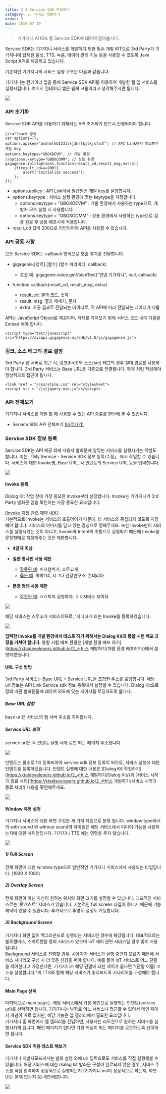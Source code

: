```yaml
---
title: 2.3 Service SDK 작업하기
category: 2. 서비스 개발하기
order: 3
date: 2019-07-19
---
```


> 기가지니 AI Kits 중 Service SDK에 대하여 알아봅시다.

Service SDK는 기가지니 서비스를 개발하기 위한 필수 개발 KIT으로 3rd Party가 기가지니에 탑재된 음성, TTS, 녹음, 데이터 관리 기능 등을 사용할 수 있도록 Java Script API로 제공하고 있습니다.

기본적인 기가지니의 서비스 실행 구조는 다음과 같습니다. 

기가지니는 컨테이너 앱을 통해 Service SDK API를 이용하여 개발한 웹 앱 서비스를  실행시킵니다. 여기서 컨테이너 앱은 쉽게 크롬이라고 생각해주시면 됩니다.  



<img src="https://user-images.githubusercontent.com/36177711/59748833-e0849800-92b6-11e9-8cd4-ac4463251ec3.png"/>

### API 초기화

Service SDK API를 이용하기 위해서는 API 초기화가 반드시 진행되어야 합니다. 

```
//callback 방식
var options={};
options.apikey="asdnblkb1231lkj3nrlkjlkjsfsdf"; // API Link에서 발급받은 개발 key
options.keytype="GBOXDEVM"; // 개발 환경
//options.keytype="GBOXCOMM"; // 상용 환경
gigagenie.init(options,function(result_cd,result_msg,extra){
    if(result_cd===200){
        alert('initialize success');
    };
});
```

- options.apikey : API Link에서 발급받은 개발 key를 설정합니다.
- options.keytype : 서비스 실행 환경에 맞는 keytype을 지정합니다. 
  - options.keytype = "GBOXDEVM" : 개발 환경에서 사용하는 type으로, 개발자 모드 실행 시 사용합니다.
  - options.keytype = "GBOXCOMM" : 상용 환경에서 사용하는 type으로 검증 완료 후 상용 배포시에 적용합니다.
- result_cd 값이 200으로 리턴되어야 API를 사용할 수 있습니다.

### API 공통 사항

모든 Service SDK는 callback 방식으로 호출 결과를 전달합니다. 

- gigagenie.[영역].[함수] (함수 파라미터, callback)
  - 호출 예: gigagenie.voice.getVoiceText("안녕 기가지니", null, callback)

- function callback(result_cd, result_msg, extra)
  - result_cd: 결과 코드, 숫자
  - result_msg: 결과 메세지, 문자
  - extra: 호출 결과로 전달되는 데이터로, 각 API에 따라 전달되는 데이터가 다름

API는 JavaScript Object로 제공되며, 객체를 가져오기 위해 서비스 코드 내에 다음을 Embed 해야 합니다.

`<script type="text/javascript" src="https://svcapi.gigagenie.ai/sdk/v1.0/js/gigagenie.js">`

### 링크, 소스 태그의 경로 설정

3rd Party 웹 서버로 접근 시, 링크(href)와 소스(src) 태그의 경우 절대 경로를 사용해야 합니다. 3rd Party 서비스는 Base URL을 기준으로 연결됩니다. 아래 처럼 작성해야 정상적으로 접근이 됩니다.

```
<link href = "/css/style.css" rel="stylesheet">
<script src = "/js/jquery-min.js"></script>
```

### API 전체보기

기가지니 서비스를 개발 할 때 사용할 수 있는 API 종류를 한번에 볼 수 있습니다.

- Service SDK API 전체보기 [(바로가기)](https://github.com/GiGAGenie-ServiceSDK/UserGuide/wiki/API-전체-보기)

### Service SDK 정보 등록

Service SDK는 API 제공 외에 사용자 발화문에 알맞는 서비스를 실행시키는 역할도 합니다. 이는 「My Service - Service SDK 정보 등록/수정」 에서 작업할 수 있습니다. 서비스에 대한 Invoke명, Base URL, 각 인텐트의 Service URL 등을 입력합니다. 

<img src="https://user-images.githubusercontent.com/36177711/59810297-824fc780-933f-11e9-8f6b-2db29af1445b.png"/>

#### Invoke 등록

Dialog Kit 작업 전에 가장 중요한 Invoke부터 설정합니다. Invoke는 기가지니가 3rd Party 발화문 임을 확인하는 가장 중요한 요소입니다.

<u>[Invoke 지정 관련 제약 내용]</u>  
기본적으로 Invoke는 서비스의 호출어이기 때문에, 타 서비스와 중첩되지 않도록 지정해야 합니다. 서비스의 이미지를 담고 있는 명칭으로 정해주세요. 또한 Invoke만이 서비스를 실행시키는 것이 아니고, Invoke와 Intent의 조합으로 실행되기 때문에 Invoke를 문장형태로 지정해주는 것은 제한합니다.

- **4글자 이상**
- **일반 명사만 사용 제한**
  - <u>잘못된 예</u>: 피자햄버거, 스무고개  
  - <u>옳은 예</u>: 콕콕114, 시그나 건강연구소, 롯데리아

- **문장 형태 사용 제한**
  - <u>잘못된 예</u>: ㅇㅇ피자 실행하자, ㅇㅇ서비스 보여줘 

<img src = "https://user-images.githubusercontent.com/36177711/59958677-4fdfcf00-94e5-11e9-947b-c65f5fadc719.png"/>

해당 서비스는 스무고개 서비스이므로, '지니고개'라는 Invoke를 등록하였습니다.

<img src = "https://user-images.githubusercontent.com/36177711/61193221-03a73980-a6f5-11e9-871f-24a1533b1501.png">

**입력한 Invoke를 개발 환경에서 테스트 하기 위해서는 Dialog Kit의 통합 시험 배포 과정을 거쳐야 합니다.**  통합 시험 배포 환경은 [개발 환경 배포 하기](https://ktaidevelopers.github.io/2_서비스 개발하기/개발 환경 배포하기/)에서 설명하겠습니다. 

#### URL 구성 방법

3rd Party 서비스는 Base URL + Service URL을 조합한 주소를 로딩합니다. 해당 url 정보는 API Link Service sdk 정보 등록에서 설정할 수 있습니다. Dialog Kit으로 정의 내린 발화문들에 대하여 의도에 맞는 페이지를 로딩하도록 합니다.

<h5>Base URL 설정</h5>
base url은 서비스의 웹 서버 주소를 의미합니다. 

<h5>Service URL 설정</h5>

service url은 각 인텐트 실행 시에 로드 되는 페이지 주소입니다.

<img src = "https://user-images.githubusercontent.com/36177711/61266495-fbbbc800-a7ce-11e9-83e3-8e1e88a97570.png">

인텐트는 필수로 1개 등록되어야 service sdk 정보 등록이 되므로, 서비스 실행에 대한 인텐트를 등록하겠습니다. 인텐트 실행에 대한 내용은 [Dialog Kit 작업하기](https://ktaidevelopers.github.io/2_서비스 개발하기/Dialog Kit/)과 [서비스 시작과 종료 처리](https://ktaidevelopers.github.io/2_서비스 개발하기/서비스 시작과 종료 처리/) 내용을 확인해주세요.

<img src = "https://user-images.githubusercontent.com/36177711/61259274-70353d80-a7b4-11e9-8fb3-1535b1811baa.png">

#### Window 유형 설정

기가지니 서비스에 대한 화면 구성은 세 가지 타입으로 분류 됩니다. window type에서의 with sound 와 without sound의 차이점은 해당 서비스에서 미디어 기능을 사용하는지에 대한 차이점입니다. 기가지니 TTS 에는 영향을 주지 않습니다. 

<img src = "https://user-images.githubusercontent.com/36177711/61266437-d7f88200-a7ce-11e9-9a2c-2195fb72d96c.png">

<h5>1) Full Screen</h5>

전체 화면에 대한 window type으로 일반적인 기가지니 서비스에서 사용되는 타입입니다. (1920 X 1080)

<h5>2) Overlay Screen</h5>

전체 화면이 아닌 자신이 원하는 위치와 화면 크기를 설정할 수 있습니다. 대표적인 서비스로는 '팟캐스트' 서비스가 있습니다. 기본적인 full screen 타입이 아니기 때문에 기능 제약이 있을 수 있습니다. 추가적으로 투명도 설정도 가능합니다.

<h5>3) Background Screen</h5>

기가지니 화면 없이 백그라운드로 실행되는 서비스인 경우에 해당됩니다. 대표적으로는 블루캔버스, 스마트렌탈 등의 서비스가 있으며 IoT 제어 관련 서비스일 경우 많이 사용됩니다.   
Background 서비스를 진행할 경우, 사용자가 서비스가 실행 중인지 모르기 때문에 서비스 시나리오 구성 시 더 많은 신경을 써야 합니다. 예를 들어 IoT 서비스로 어느 단말을 제어한다고 가정한다면, 기가지니가 해당 단말에 대한 제어가 끝나면 "(단말 이름) ㅇㅇ을 실행합니다."의 TTS와 함께 해당 서비스가 종료되도록 시나리오를 구성해야 합니다.  

#### Main Page 선택

마지막으로 main page는 해당 서비스에서 가장 메인으로 실행되는 인텐트(service url)를 선택하면 됩니다. 기가지니는 발화로 어느 서비스나 접근할 수 있어서 메인 페이지 개념이 따로 없지만, 해당 기능은 앱 갤러리에서 필요한 요소입니다.   
기가지니 홈 화면에서 앱 갤러리를 진입하면, 사용자는 리모컨으로 원하는 서비스를 실행시키게 됩니다. 메인 페이지가 없다면 가장 핵심이 되는 페이지를 로드하도록 선택하면 됩니다. 

#### Service SDK 적용 테스트 해보기

기가지니 개발자모드에서는 발화 실행 외에 url 입력으로도 서비스를 직접 실행해볼 수 있습니다. 해당 서비스에 대한 dialog kit 발화문 구성이 완료되지 않은 경우, 서비스 주소를 직접 입력하여 정상적으로 실행되는지 (기가지니 init이 정상적으로 되는지, 화면 UI는 문제 없는지 등) 확인해봅니다. 

<img src="https://user-images.githubusercontent.com/36177711/59584115-2e16ce80-9118-11e9-9b0c-d3ff44b3db8d.png"/>